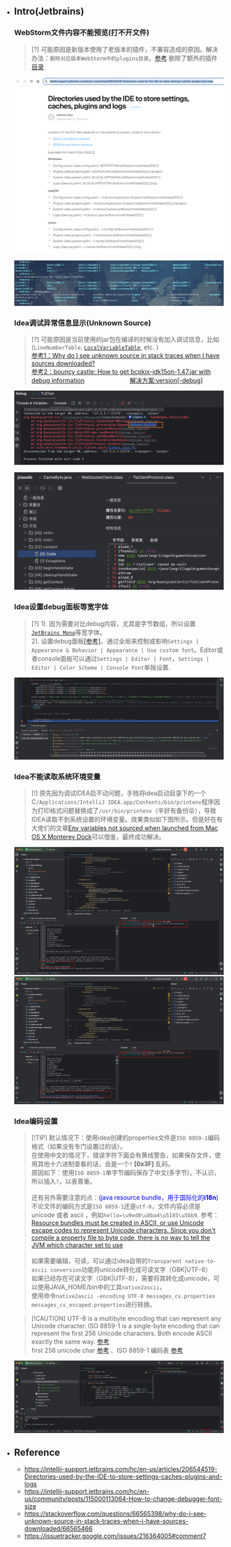 * ## Intro(Jetbrains)

    ### WebStorm文件内容不能预览(打不开文件)
    
    > [?] 可能原因是新版本使用了老版本的插件，不兼容造成的原因。解决办法：`删除对应版本WebStorm中的plugins目录`。[参考](https://intellij-support.jetbrains.com/hc/en-us/community/posts/360010609860-Intellij-cannot-view-any-file-content) 删除了额外的插件 [目录](https://intellij-support.jetbrains.com/hc/en-us/articles/206544519-Directories-used-by-the-IDE-to-store-settings-caches-plugins-and-logs)

    <!-- panels:start -->
    <!-- div:left-panel-40 -->
    ![](/.images/devops/os/softwares/jetbrains-readme-01.png ':size=100%')
    <!-- div:right-panel-60 -->
    ![](/.images/devops/os/softwares/jetbrains-readme-02.png ':size=100%')
    <!-- panels:end -->

    ### Idea调试异常信息显示(Unknown Source)

    > [?] 可能原因是当前使用的jar包在编译的时候没有加入调试信息，比如(`LineNumberTable`, [`LocalVariableTable`](/docs/doc/advance/javastrace.md#localvariabletable), etc. )
    <br> [参考1：Why do I see unknown source in stack traces when I have sources downloaded?](https://stackoverflow.com/questions/66565398/why-do-i-see-unknown-source-in-stack-traces-when-i-have-sources-downloaded/66565466)
    <br> [参考2：bouncy castle: How to get bcpkix-jdk15on-1.47.jar with debug information](https://stackoverflow.com/questions/12894129/bouncy-castle-how-to-get-bcpkix-jdk15on-1-47-jar-with-debug-information) <span style="padding-left:100px">[解决方案:version[-debug]](https://github.com/bcgit/bc-java/issues/1450)</span>

    <!-- panels:start -->
    <!-- div:left-panel-60 -->
    ![](/.images/devops/os/softwares/idea-stacktrace-unknown-source-01.png ':size=100%')
    <!-- div:right-panel-40 -->
    ![](/.images/devops/os/softwares/idea-stacktrace-unknown-source-02.png ':size=95%')
    <!-- panels:end -->

    ### Idea设置debug面板等宽字体

    > [?] 1). 因为需要对比debug内容，尤其是字节数组，所以设置[`JetBrains Mono`](https://www.jetbrains.com/zh-cn/lp/mono/)等宽字体。
    <br>2). 设置debug面板[\[参考\]](https://intellij-support.jetbrains.com/hc/en-us/community/posts/115000113064-How-to-change-debugger-font-size)，通过全局来控制或影响`Settings | Appearance & Behavior | Appearance | Use custom font`。Editor或者console面板可以通过`Settings | Editor | Font`，`Settings | Editor | Color Scheme | Console Font`单独设置.

    ![](/.images/devops/os/softwares/idea-display-width-font-01.png ':size=70%')

    ### Idea不能读取系统环境变量

    > [!] 原先因为调试IDEA启不动问题，手贱将idea启动目录下的一个C`/Applications/IntelliJ IDEA.app/Contents/bin/printenv`程序因为打印格式问题替换成了`/usr/bin/printenv`（辛好有备份:stuck_out_tongue_closed_eyes:），导致IDEA读取不到系统设置的环境变量。效果类似如下图所示。但是好在有大佬们的文章[Env variables not sourced when launched from Mac OS X Monterey Dock](https://issuetracker.google.com/issues/216364005#comment7)可以借鉴，最终成功解决。

    ![](/.images/devops/os/softwares/idea-not-read-env-01.png ':size=49%')
    ![](/.images/devops/os/softwares/idea-not-read-env-02.png ':size=49%')

    ### Idea编码设置

    > [!TIP] 默认情况下：使用idea创建的properties文件是`ISO 8859-1`编码格式（如果没有专门设置过的话）。
    <br>在使用中文的情况下，错误字符下面会有黄线警告，如果保存文件，使用其他十六进制查看的话，会是一个`?` **[0x3F]** 乱码。
    <br>原因如下：使用`ISO 8859-1`单字节编码保存了中文(多字节)，不认识，所以插入`?`，以表尊重。
    <br><br>还有另外需要注意的点：<span style='color:blue'>(java resource bundle，用于国际化的**i18n**)</span>
    <br>不论文件的编码方式是`ISO 8859-1`还是`utf-8`，文件内容必须是 unicode 或者 ascii ，例如`hello=\u9ed8\u8ba4\u5185\u5bb9`. 参考：[Resource bundles must be created in ASCII, or use Unicode escape codes to represent Unicode characters. Since you don't compile a property file to byte code, there is no way to tell the JVM which character set to use](https://docs.jboss.org/seam/2.2.1.CR3/reference/en-US/html/i18n.html#d0e14039)
    <br><br>如果需要编辑，可读，可以通过idea自带的`Transparent native-to-ascii conversion`功能将unicode转化成可读文字（GBK|UTF-8）
    <br>如果已经存在可读文字（GBK|UTF-8），需要将其转化成unicode，可以使用JAVA_HOME/bin中的工具`native2ascii`，
    <br>使用命令`native2ascii -encoding UTF-8 messages_cs.properties messages_cs_escaped.properties`进行转换。

    > [!CAUTION] UTF-8 is a multibyte encoding that can represent any Unicode character. ISO 8859-1 is a single-byte encoding that can represent the first 256 Unicode characters. Both encode ASCII exactly the same way. [参考](https://stackoverflow.com/questions/7048745/what-is-the-difference-between-utf-8-and-iso-8859-1/7048774#7048774)
    <br> first 256 unicode char [参考](https://www.utf8-chartable.de/) 、ISO 8859-1 编码表 [参考](https://en.wikipedia.org/wiki/ISO/IEC_8859-1#Code_page_layout)

    ![](/.images/devops/os/softwares/idea-encoding-01.png ':size=100%')

* ## Reference

    * https://intellij-support.jetbrains.com/hc/en-us/articles/206544519-Directories-used-by-the-IDE-to-store-settings-caches-plugins-and-logs
    * https://intellij-support.jetbrains.com/hc/en-us/community/posts/115000113064-How-to-change-debugger-font-size
    * https://stackoverflow.com/questions/66565398/why-do-i-see-unknown-source-in-stack-traces-when-i-have-sources-downloaded/66565466
    * https://issuetracker.google.com/issues/216364005#comment7
